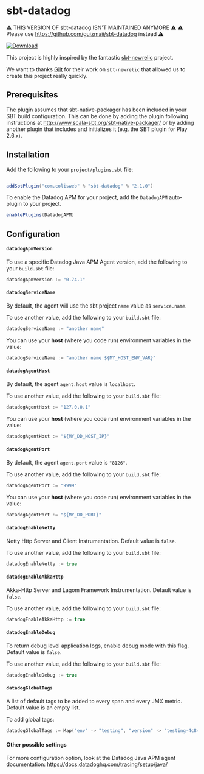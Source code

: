 # sbt-datadog

⚠️ THIS VERSION OF sbt-datadog ISN'T MAINTAINED ANYMORE ⚠️
⚠️ Please use https://github.com/guizmaii/sbt-datadog instead ⚠️

[ ![Download](https://api.bintray.com/packages/colisweb/sbt-plugins/sbt-datadog/images/download.svg) ](https://bintray.com/colisweb/sbt-plugins/sbt-datadog/_latestVersion)

This project is highly inspired by the fantastic [sbt-newrelic](https://github.com/gilt/sbt-newrelic) project.

We want to thanks [Gilt](http://tech.gilt.com) for their work on `sbt-newrelic` that allowed us to create this project really quickly.

Prerequisites
-------------

The plugin assumes that sbt-native-packager has been included in your SBT build configuration.
This can be done by adding the plugin following instructions at http://www.scala-sbt.org/sbt-native-packager/ or by adding
another plugin that includes and initializes it (e.g. the SBT plugin for Play 2.6.x).


Installation
------------

Add the following to your `project/plugins.sbt` file:

```scala

addSbtPlugin("com.colisweb" % "sbt-datadog" % "2.1.0")
```

To enable the Datadog APM for your project, add the `DatadogAPM` auto-plugin to your project.

```scala
enablePlugins(DatadogAPM)
```

Configuration
-------------

#### `datadogApmVersion`

To use a specific Datadog Java APM Agent version, add the following to your `build.sbt` file:

```scala
datadogApmVersion := "0.74.1"
```

#### `datadogServiceName`

By default, the agent will use the sbt project `name` value as `service.name`. 

To use another value, add the following to your `build.sbt` file:

```scala
datadogServiceName := "another name"
```

You can use your **host** (where you code run) environment variables in the value:  

```scala
datadogServiceName := "another name ${MY_HOST_ENV_VAR}"
```

#### `datadogAgentHost`

By default, the agent `agent.host` value is `localhost`.

To use another value, add the following to your `build.sbt` file:

```scala
datadogAgentHost := "127.0.0.1"
```

You can use your **host** (where you code run) environment variables in the value:  

```scala
datadogAgentHost := "${MY_DD_HOST_IP}"
```

#### `datadogAgentPort`

By default, the agent `agent.port` value is `"8126"`.

To use another value, add the following to your `build.sbt` file:

```scala
datadogAgentPort := "9999"
```

You can use your **host** (where you code run) environment variables in the value:  

```scala
datadogAgentPort := "${MY_DD_PORT}"
```

#### `datadogEnableNetty`

Netty Http Server and Client Instrumentation. Default value is `false`.

To use another value, add the following to your `build.sbt` file:

```scala
datadogEnableNetty := true
```

#### `datadogEnableAkkaHttp`

Akka-Http Server and Lagom Framework Instrumentation. Default value is `false`.

To use another value, add the following to your `build.sbt` file:

```scala
datadogEnableAkkaHttp := true
```

#### `datadogEnableDebug`

To return debug level application logs, enable debug mode with this flag. Default value is `false`.

To use another value, add the following to your `build.sbt` file:

```scala
datadogEnableDebug := true
```

#### `datadogGlobalTags`

A list of default tags to be added to every span and every JMX metric. Default value is an empty list.

To add global tags:

```scala
datadogGlobalTags := Map("env" -> "testing", "version" -> "testing-4c84587e")
```

#### Other possible settings

For more configuration option, look at the Datadog Java APM agent documentation: https://docs.datadoghq.com/tracing/setup/java/